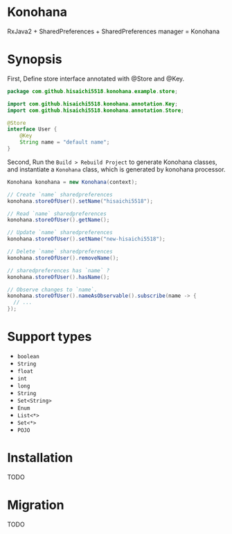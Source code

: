 # Konohana

RxJava2 + SharedPreferences + SharedPreferences manager = Konohana

# Synopsis

First, Define store interface annotated with @Store and @Key.

```java
package com.github.hisaichi5518.konohana.example.store;

import com.github.hisaichi5518.konohana.annotation.Key;
import com.github.hisaichi5518.konohana.annotation.Store;

@Store
interface User {
    @Key
    String name = "default name";
}
```

Second, Run the `Build > Rebuild Project` to generate Konohana classes, and instantiate a `Konohana` class, which is generated by konohana processor.

```java
Konohana konohana = new Konohana(context);

// Create `name` sharedpreferences
konohana.storeOfUser().setName("hisaichi5518");

// Read `name` sharedpreferences
konohana.storeOfUser().getName();

// Update `name` sharedpreferences
konohana.storeOfUser().setName("new-hisaichi5518");

// Delete `name` sharedpreferences
konohana.storeOfUser().removeName();

// sharedpreferences has `name` ?
konohana.storeOfUser().hasName();

// Observe changes to `name`.
konohana.storeOfUser().nameAsObservable().subscribe(name -> {
  // ...
});
```

# Support types

- `boolean`
- `String`
- `float`
- `int`
- `long`
- `String`
- `Set<String>`
- `Enum`
- `List<*>`
- `Set<*>`
- `POJO`

# Installation

TODO

# Migration

TODO
